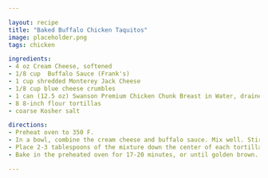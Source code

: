 ```yaml
---

layout: recipe
title: "Baked Buffalo Chicken Taquitos"
image: placeholder.png
tags: chicken

ingredients:
- 4 oz Cream Cheese, softened
- 1/8 cup  Buffalo Sauce (Frank's)
- 1 cup shredded Monterey Jack Cheese
- 1/8 cup blue cheese crumbles
- 1 can (12.5 oz) Swanson Premium Chicken Chunk Breast in Water, drained
- 8 8-inch flour tortillas
- coarse Kosher salt

directions:
- Preheat oven to 350 F.
- In a bowl, combine the cream cheese and buffalo sauce. Mix well. Stir in the Monterey jack cheese, bleu cheese crumbles and chicken, mix well.
- Place 2-3 tablespoons of the mixture down the center of each tortilla and roll up. If needed, microwave the tortillas for about 30 seconds to make them soft and pliable enough to roll. Place on a baking sheet. Spray the taquitos with cooking spray, then sprinkle with coarse salt.
- Bake in the preheated oven for 17-20 minutes, or until golden brown. Serve with the blue cheese dressing for dipping, if desired.

---
```

